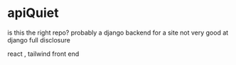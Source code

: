 # apiQuiet
is this the right repo?
probably a django backend for a site
not very good at django
full disclosure

react , tailwind front end 
